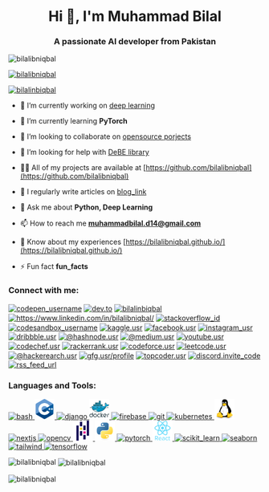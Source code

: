 <h1 align="center">Hi 👋, I'm Muhammad Bilal</h1>
<h3 align="center">A passionate AI developer from Pakistan</h3>

<p align="left"> <img src="https://komarev.com/ghpvc/?username=bilalibniqbal&label=Profile%20views&color=0e75b6&style=flat" alt="bilalibniqbal" /> </p>

<p align="left"> <a href="https://github.com/ryo-ma/github-profile-trophy"><img src="https://github-profile-trophy.vercel.app/?username=bilalibniqbal" alt="bilalibniqbal" /></a> </p>

<p align="left"> <a href="https://twitter.com/bilalinbiqbal" target="blank"><img src="https://img.shields.io/twitter/follow/bilalinbiqbal?logo=twitter&style=for-the-badge" alt="bilalinbiqbal" /></a> </p>

- 🔭 I’m currently working on [deep learning](DeBE_link)

- 🌱 I’m currently learning **PyTorch**

- 👯 I’m looking to collaborate on [opensource porjects](project_link)

- 🤝 I’m looking for help with [DeBE library](DeBE_link)

- 👨‍💻 All of my projects are available at [https://github.com/bilalibniqbal](https://github.com/bilalibniqbal)

- 📝 I regularly write articles on [blog_link](blog_link)

- 💬 Ask me about **Python, Deep Learning**

- 📫 How to reach me **muhammadbilal.d14@gmail.com**

- 📄 Know about my experiences [https://bilalibniqbal.github.io/](https://bilalibniqbal.github.io/)

- ⚡ Fun fact **fun_facts**

<h3 align="left">Connect with me:</h3>
<p align="left">
<a href="https://codepen.io/codepen_username" target="blank"><img align="center" src="https://raw.githubusercontent.com/rahuldkjain/github-profile-readme-generator/master/src/images/icons/Social/codepen.svg" alt="codepen_username" height="30" width="40" /></a>
<a href="https://dev.to/dev.to" target="blank"><img align="center" src="https://raw.githubusercontent.com/rahuldkjain/github-profile-readme-generator/master/src/images/icons/Social/devto.svg" alt="dev.to" height="30" width="40" /></a>
<a href="https://twitter.com/bilalinbiqbal" target="blank"><img align="center" src="https://raw.githubusercontent.com/rahuldkjain/github-profile-readme-generator/master/src/images/icons/Social/twitter.svg" alt="bilalinbiqbal" height="30" width="40" /></a>
<a href="https://linkedin.com/in/https://www.linkedin.com/in/bilalibniqbal/" target="blank"><img align="center" src="https://raw.githubusercontent.com/rahuldkjain/github-profile-readme-generator/master/src/images/icons/Social/linked-in-alt.svg" alt="https://www.linkedin.com/in/bilalibniqbal/" height="30" width="40" /></a>
<a href="https://stackoverflow.com/users/stackoverflow_id" target="blank"><img align="center" src="https://raw.githubusercontent.com/rahuldkjain/github-profile-readme-generator/master/src/images/icons/Social/stack-overflow.svg" alt="stackoverflow_id" height="30" width="40" /></a>
<a href="https://codesandbox.com/codesandbox_username" target="blank"><img align="center" src="https://raw.githubusercontent.com/rahuldkjain/github-profile-readme-generator/master/src/images/icons/Social/codesandbox.svg" alt="codesandbox_username" height="30" width="40" /></a>
<a href="https://kaggle.com/kaggle.usr" target="blank"><img align="center" src="https://raw.githubusercontent.com/rahuldkjain/github-profile-readme-generator/master/src/images/icons/Social/kaggle.svg" alt="kaggle.usr" height="30" width="40" /></a>
<a href="https://fb.com/facebook.usr" target="blank"><img align="center" src="https://raw.githubusercontent.com/rahuldkjain/github-profile-readme-generator/master/src/images/icons/Social/facebook.svg" alt="facebook.usr" height="30" width="40" /></a>
<a href="https://instagram.com/instagram_usr" target="blank"><img align="center" src="https://raw.githubusercontent.com/rahuldkjain/github-profile-readme-generator/master/src/images/icons/Social/instagram.svg" alt="instagram_usr" height="30" width="40" /></a>
<a href="https://dribbble.com/dribbble.usr" target="blank"><img align="center" src="https://raw.githubusercontent.com/rahuldkjain/github-profile-readme-generator/master/src/images/icons/Social/dribbble.svg" alt="dribbble.usr" height="30" width="40" /></a>
<a href="https://hashnode.com/@hashnode.usr" target="blank"><img align="center" src="https://raw.githubusercontent.com/rahuldkjain/github-profile-readme-generator/master/src/images/icons/Social/hashnode.svg" alt="@hashnode.usr" height="30" width="40" /></a>
<a href="https://medium.com/@medium.usr" target="blank"><img align="center" src="https://raw.githubusercontent.com/rahuldkjain/github-profile-readme-generator/master/src/images/icons/Social/medium.svg" alt="@medium.usr" height="30" width="40" /></a>
<a href="https://www.youtube.com/c/youtube.usr" target="blank"><img align="center" src="https://raw.githubusercontent.com/rahuldkjain/github-profile-readme-generator/master/src/images/icons/Social/youtube.svg" alt="youtube.usr" height="30" width="40" /></a>
<a href="https://www.codechef.com/users/codechef.usr" target="blank"><img align="center" src="https://cdn.jsdelivr.net/npm/simple-icons@3.1.0/icons/codechef.svg" alt="codechef.usr" height="30" width="40" /></a>
<a href="https://www.hackerrank.com/rackerrank.usr" target="blank"><img align="center" src="https://raw.githubusercontent.com/rahuldkjain/github-profile-readme-generator/master/src/images/icons/Social/hackerrank.svg" alt="rackerrank.usr" height="30" width="40" /></a>
<a href="https://codeforces.com/profile/codeforce.usr" target="blank"><img align="center" src="https://raw.githubusercontent.com/rahuldkjain/github-profile-readme-generator/master/src/images/icons/Social/codeforces.svg" alt="codeforce.usr" height="30" width="40" /></a>
<a href="https://www.leetcode.com/leetcode.usr" target="blank"><img align="center" src="https://raw.githubusercontent.com/rahuldkjain/github-profile-readme-generator/master/src/images/icons/Social/leet-code.svg" alt="leetcode.usr" height="30" width="40" /></a>
<a href="https://www.hackerearth.com/@hackerearch.usr" target="blank"><img align="center" src="https://raw.githubusercontent.com/rahuldkjain/github-profile-readme-generator/master/src/images/icons/Social/hackerearth.svg" alt="@hackerearch.usr" height="30" width="40" /></a>
<a href="https://auth.geeksforgeeks.org/user/gfg.usr/profile" target="blank"><img align="center" src="https://raw.githubusercontent.com/rahuldkjain/github-profile-readme-generator/master/src/images/icons/Social/geeks-for-geeks.svg" alt="gfg.usr/profile" height="30" width="40" /></a>
<a href="https://www.topcoder.com/members/topcoder.usr" target="blank"><img align="center" src="https://raw.githubusercontent.com/rahuldkjain/github-profile-readme-generator/master/src/images/icons/Social/topcoder.svg" alt="topcoder.usr" height="30" width="40" /></a>
<a href="https://discord.gg/discord.invite_code" target="blank"><img align="center" src="https://raw.githubusercontent.com/rahuldkjain/github-profile-readme-generator/master/src/images/icons/Social/discord.svg" alt="discord.invite_code" height="30" width="40" /></a>
<a href="/rss_feed_url" target="blank"><img align="center" src="https://raw.githubusercontent.com/rahuldkjain/github-profile-readme-generator/master/src/images/icons/Social/rss.svg" alt="rss_feed_url" height="30" width="40" /></a>
</p>

<h3 align="left">Languages and Tools:</h3>
<p align="left"> <a href="https://www.gnu.org/software/bash/" target="_blank" rel="noreferrer"> <img src="https://www.vectorlogo.zone/logos/gnu_bash/gnu_bash-icon.svg" alt="bash" width="40" height="40"/> </a> <a href="https://www.w3schools.com/cpp/" target="_blank" rel="noreferrer"> <img src="https://raw.githubusercontent.com/devicons/devicon/master/icons/cplusplus/cplusplus-original.svg" alt="cplusplus" width="40" height="40"/> </a> <a href="https://www.djangoproject.com/" target="_blank" rel="noreferrer"> <img src="https://cdn.worldvectorlogo.com/logos/django.svg" alt="django" width="40" height="40"/> </a> <a href="https://www.docker.com/" target="_blank" rel="noreferrer"> <img src="https://raw.githubusercontent.com/devicons/devicon/master/icons/docker/docker-original-wordmark.svg" alt="docker" width="40" height="40"/> </a> <a href="https://firebase.google.com/" target="_blank" rel="noreferrer"> <img src="https://www.vectorlogo.zone/logos/firebase/firebase-icon.svg" alt="firebase" width="40" height="40"/> </a> <a href="https://git-scm.com/" target="_blank" rel="noreferrer"> <img src="https://www.vectorlogo.zone/logos/git-scm/git-scm-icon.svg" alt="git" width="40" height="40"/> </a> <a href="https://kubernetes.io" target="_blank" rel="noreferrer"> <img src="https://www.vectorlogo.zone/logos/kubernetes/kubernetes-icon.svg" alt="kubernetes" width="40" height="40"/> </a> <a href="https://www.linux.org/" target="_blank" rel="noreferrer"> <img src="https://raw.githubusercontent.com/devicons/devicon/master/icons/linux/linux-original.svg" alt="linux" width="40" height="40"/> </a> <a href="https://nextjs.org/" target="_blank" rel="noreferrer"> <img src="https://cdn.worldvectorlogo.com/logos/nextjs-2.svg" alt="nextjs" width="40" height="40"/> </a> <a href="https://opencv.org/" target="_blank" rel="noreferrer"> <img src="https://www.vectorlogo.zone/logos/opencv/opencv-icon.svg" alt="opencv" width="40" height="40"/> </a> <a href="https://pandas.pydata.org/" target="_blank" rel="noreferrer"> <img src="https://raw.githubusercontent.com/devicons/devicon/2ae2a900d2f041da66e950e4d48052658d850630/icons/pandas/pandas-original.svg" alt="pandas" width="40" height="40"/> </a> <a href="https://www.python.org" target="_blank" rel="noreferrer"> <img src="https://raw.githubusercontent.com/devicons/devicon/master/icons/python/python-original.svg" alt="python" width="40" height="40"/> </a> <a href="https://pytorch.org/" target="_blank" rel="noreferrer"> <img src="https://www.vectorlogo.zone/logos/pytorch/pytorch-icon.svg" alt="pytorch" width="40" height="40"/> </a> <a href="https://reactjs.org/" target="_blank" rel="noreferrer"> <img src="https://raw.githubusercontent.com/devicons/devicon/master/icons/react/react-original-wordmark.svg" alt="react" width="40" height="40"/> </a> <a href="https://scikit-learn.org/" target="_blank" rel="noreferrer"> <img src="https://upload.wikimedia.org/wikipedia/commons/0/05/Scikit_learn_logo_small.svg" alt="scikit_learn" width="40" height="40"/> </a> <a href="https://seaborn.pydata.org/" target="_blank" rel="noreferrer"> <img src="https://seaborn.pydata.org/_images/logo-mark-lightbg.svg" alt="seaborn" width="40" height="40"/> </a> <a href="https://tailwindcss.com/" target="_blank" rel="noreferrer"> <img src="https://www.vectorlogo.zone/logos/tailwindcss/tailwindcss-icon.svg" alt="tailwind" width="40" height="40"/> </a> <a href="https://www.tensorflow.org" target="_blank" rel="noreferrer"> <img src="https://www.vectorlogo.zone/logos/tensorflow/tensorflow-icon.svg" alt="tensorflow" width="40" height="40"/> </a> </p>

<p><img align="left" src="https://github-readme-stats.vercel.app/api/top-langs?username=bilalibniqbal&show_icons=true&locale=en&layout=compact" alt="bilalibniqbal" /></p>

<p>&nbsp;<img align="center" src="https://github-readme-stats.vercel.app/api?username=bilalibniqbal&show_icons=true&locale=en" alt="bilalibniqbal" /></p>

<p><img align="center" src="https://github-readme-streak-stats.herokuapp.com/?user=bilalibniqbal&" alt="bilalibniqbal" /></p>

